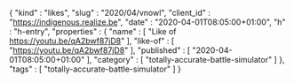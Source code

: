 {
  "kind" : "likes",
  "slug" : "2020/04/vnowl",
  "client_id" : "https://indigenous.realize.be",
  "date" : "2020-04-01T08:05:00+01:00",
  "h" : "h-entry",
  "properties" : {
    "name" : [ "Like of https://youtu.be/qA2bwf87jD8" ],
    "like-of" : [ "https://youtu.be/qA2bwf87jD8" ],
    "published" : [ "2020-04-01T08:05:00+01:00" ],
    "category" : [ "totally-accurate-battle-simulator" ]
  },
  "tags" : [ "totally-accurate-battle-simulator" ]
}
